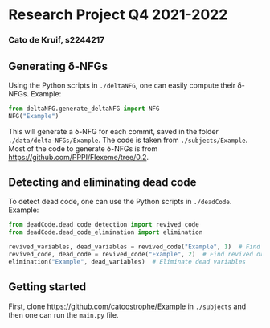 # Research Project Q4 2021-2022
### Cato de Kruif, s2244217

## Generating δ-NFGs
Using the Python scripts in `./deltaNFG`, one can easily compute their δ-NFGs.
Example:
```python
from deltaNFG.generate_deltaNFG import NFG
NFG("Example")
```
This will generate a δ-NFG for each commit, saved in the folder `./data/delta-NFGs/Example`. The code is taken from `./subjects/Example`.
<br>
Most of the code to generate δ-NFGs is from https://github.com/PPPI/Flexeme/tree/0.2.
## Detecting and eliminating dead code
To detect dead code, one can use the Python scripts in `./deadCode`.
Example:
```python
from deadCode.dead_code_detection import revived_code
from deadCode.dead_code_elimination import elimination

revived_variables, dead_variables = revived_code("Example", 1)  # Find revived or dead variables
revived_code, dead_code = revived_code("Example", 2)  # Find revived or dead pieces of code
elimination("Example", dead_variables)  # Eliminate dead variables
```

## Getting started
First, clone https://github.com/catoostrophe/Example in `./subjects` and then one can run the `main.py` file.
